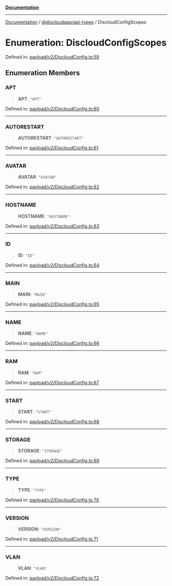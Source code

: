 [**Documentation**](../../../README.md)

***

[Documentation](../../../packages.md) / [@discloudapp/api-types](../README.md) / DiscloudConfigScopes

# Enumeration: DiscloudConfigScopes

Defined in: [payload/v2/DiscloudConfig.ts:59](https://github.com/discloud/discloud.app/blob/ff86a7704bdfa4b9011141068419f0a48ab50b8b/packages/api-types/payload/v2/DiscloudConfig.ts#L59)

## Enumeration Members

### APT

> **APT**: `"APT"`

Defined in: [payload/v2/DiscloudConfig.ts:60](https://github.com/discloud/discloud.app/blob/ff86a7704bdfa4b9011141068419f0a48ab50b8b/packages/api-types/payload/v2/DiscloudConfig.ts#L60)

***

### AUTORESTART

> **AUTORESTART**: `"AUTORESTART"`

Defined in: [payload/v2/DiscloudConfig.ts:61](https://github.com/discloud/discloud.app/blob/ff86a7704bdfa4b9011141068419f0a48ab50b8b/packages/api-types/payload/v2/DiscloudConfig.ts#L61)

***

### AVATAR

> **AVATAR**: `"AVATAR"`

Defined in: [payload/v2/DiscloudConfig.ts:62](https://github.com/discloud/discloud.app/blob/ff86a7704bdfa4b9011141068419f0a48ab50b8b/packages/api-types/payload/v2/DiscloudConfig.ts#L62)

***

### HOSTNAME

> **HOSTNAME**: `"HOSTNAME"`

Defined in: [payload/v2/DiscloudConfig.ts:63](https://github.com/discloud/discloud.app/blob/ff86a7704bdfa4b9011141068419f0a48ab50b8b/packages/api-types/payload/v2/DiscloudConfig.ts#L63)

***

### ID

> **ID**: `"ID"`

Defined in: [payload/v2/DiscloudConfig.ts:64](https://github.com/discloud/discloud.app/blob/ff86a7704bdfa4b9011141068419f0a48ab50b8b/packages/api-types/payload/v2/DiscloudConfig.ts#L64)

***

### MAIN

> **MAIN**: `"MAIN"`

Defined in: [payload/v2/DiscloudConfig.ts:65](https://github.com/discloud/discloud.app/blob/ff86a7704bdfa4b9011141068419f0a48ab50b8b/packages/api-types/payload/v2/DiscloudConfig.ts#L65)

***

### NAME

> **NAME**: `"NAME"`

Defined in: [payload/v2/DiscloudConfig.ts:66](https://github.com/discloud/discloud.app/blob/ff86a7704bdfa4b9011141068419f0a48ab50b8b/packages/api-types/payload/v2/DiscloudConfig.ts#L66)

***

### RAM

> **RAM**: `"RAM"`

Defined in: [payload/v2/DiscloudConfig.ts:67](https://github.com/discloud/discloud.app/blob/ff86a7704bdfa4b9011141068419f0a48ab50b8b/packages/api-types/payload/v2/DiscloudConfig.ts#L67)

***

### START

> **START**: `"START"`

Defined in: [payload/v2/DiscloudConfig.ts:68](https://github.com/discloud/discloud.app/blob/ff86a7704bdfa4b9011141068419f0a48ab50b8b/packages/api-types/payload/v2/DiscloudConfig.ts#L68)

***

### STORAGE

> **STORAGE**: `"STORAGE"`

Defined in: [payload/v2/DiscloudConfig.ts:69](https://github.com/discloud/discloud.app/blob/ff86a7704bdfa4b9011141068419f0a48ab50b8b/packages/api-types/payload/v2/DiscloudConfig.ts#L69)

***

### TYPE

> **TYPE**: `"TYPE"`

Defined in: [payload/v2/DiscloudConfig.ts:70](https://github.com/discloud/discloud.app/blob/ff86a7704bdfa4b9011141068419f0a48ab50b8b/packages/api-types/payload/v2/DiscloudConfig.ts#L70)

***

### VERSION

> **VERSION**: `"VERSION"`

Defined in: [payload/v2/DiscloudConfig.ts:71](https://github.com/discloud/discloud.app/blob/ff86a7704bdfa4b9011141068419f0a48ab50b8b/packages/api-types/payload/v2/DiscloudConfig.ts#L71)

***

### VLAN

> **VLAN**: `"VLAN"`

Defined in: [payload/v2/DiscloudConfig.ts:72](https://github.com/discloud/discloud.app/blob/ff86a7704bdfa4b9011141068419f0a48ab50b8b/packages/api-types/payload/v2/DiscloudConfig.ts#L72)
